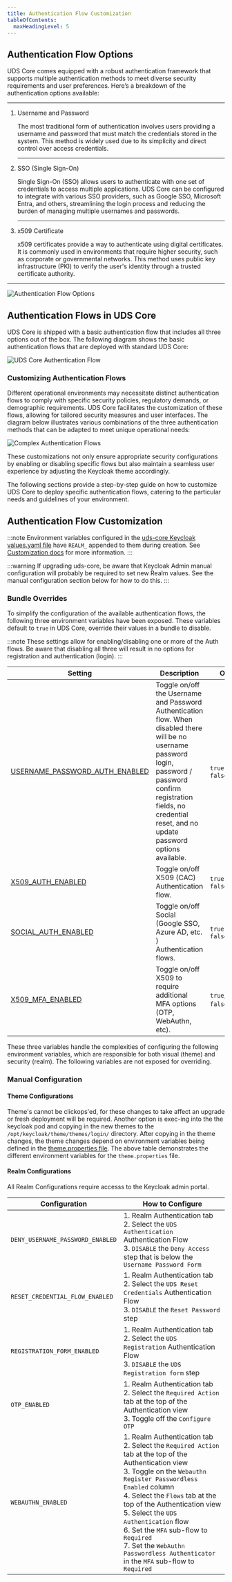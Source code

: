 ```yaml
---
title: Authentication Flow Customization
tableOfContents:
  maxHeadingLevel: 5
---
```


## Authentication Flow Options

UDS Core comes equipped with a robust authentication framework that supports multiple authentication methods to meet diverse security requirements and user preferences. Here’s a breakdown of the authentication options available:

---

1. Username and Password

    The most traditional form of authentication involves users providing a username and password that must match the credentials stored in the system. This method is widely used due to its simplicity and direct control over access credentials.

    ---

2. SSO (Single Sign-On)

    Single Sign-On (SSO) allows users to authenticate with one set of credentials to access multiple applications. UDS Core can be configured to integrate with various SSO providers, such as Google SSO, Microsoft Entra, and others, streamlining the login process and reducing the burden of managing multiple usernames and passwords.

    ---

3. x509 Certificate

    x509 certificates provide a way to authenticate using digital certificates. It is commonly used in environments that require higher security, such as corporate or governmental networks. This method uses public key infrastructure (PKI) to verify the user's identity through a trusted certificate authority.

---

![Authentication Flow Options](https://github.com/defenseunicorns/uds-identity-config/blob/main/docs/.images/diagrams/uds-core-auth-flows-options.svg?raw=true)

## Authentication Flows in UDS Core

UDS Core is shipped with a basic authentication flow that includes all three options out of the box. The following diagram shows the basic authentication flows that are deployed with standard UDS Core:

![UDS Core Authentication Flow](https://github.com/defenseunicorns/uds-identity-config/blob/main/docs/.images/diagrams/uds-core-auth-flows-basic.svg?raw=true)

### Customizing Authentication Flows

Different operational environments may necessitate distinct authentication flows to comply with specific security policies, regulatory demands, or demographic requirements. UDS Core facilitates the customization of these flows, allowing for tailored security measures and user interfaces. The diagram below illustrates various combinations of the three authentication methods that can be adapted to meet unique operational needs:

![Complex Authentication Flows](https://github.com/defenseunicorns/uds-identity-config/blob/main/docs/.images/diagrams/uds-core-auth-flows-complex.svg?raw=true)

These customizations not only ensure appropriate security configurations by enabling or disabling specific flows but also maintain a seamless user experience by adjusting the Keycloak theme accordingly.

The following sections provide a step-by-step guide on how to customize UDS Core to deploy specific authentication flows, catering to the particular needs and guidelines of your environment.

## Authentication Flow Customization

:::note
Environment variables configured in the [uds-core Keycloak values.yaml file](https://github.com/defenseunicorns/uds-core/blob/main/src/keycloak/chart/values.yaml#L30-32) have `REALM_` appended to them during creation. See [Customization docs](https://uds.defenseunicorns.com/reference/uds-core/idam/customization/) for more information.
:::

:::warning
If upgrading uds-core, be aware that Keycloak Admin manual configuration will probably be required to set new Realm values. See the manual configuration section below for how to do this.
:::

### Bundle Overrides
To simplify the configuration of the available authentication flows, the following three environment variables have been exposed. These variables default to `true` in UDS Core, override their values in a bundle to disable.

:::note
These settings allow for enabling/disabling one or more of the Auth flows. Be aware that disabling all three will result in no options for registration and authentication (login).
:::

| Setting | Description | Options |
| - | - | - |
| [USERNAME_PASSWORD_AUTH_ENABLED](https://github.com/defenseunicorns/uds-core/blob/main/src/keycloak/chart/values.yaml#L30) | Toggle on/off the Username and Password Authentication flow. When disabled there will be no username password login, password / password confirm registration fields, no credential reset, and no update password options available. | `true`(default), `false` |
| [X509_AUTH_ENABLED](https://github.com/defenseunicorns/uds-core/blob/main/src/keycloak/chart/values.yaml#L31) | Toggle on/off X509 (CAC) Authentication flow. | `true`(default), `false` |
| [SOCIAL_AUTH_ENABLED](https://github.com/defenseunicorns/uds-core/blob/main/src/keycloak/chart/values.yaml#L32) | Toggle on/off Social (Google SSO, Azure AD, etc. ) Authentication flows.| `true`(default), `false` |
| [X509_MFA_ENABLED](https://github.com/defenseunicorns/uds-core/blob/main/src/keycloak/chart/values.yaml#L32) | Toggle on/off X509 to require additional MFA options (OTP, WebAuthn, etc).| `true`, `false`(default) |

These three variables handle the complexities of configuring the following environment variables, which are responsible for both visual (theme) and security (realm). The following variables are not exposed for overriding.

### Manual Configuration

#### Theme Configurations
Theme's cannot be clickops'ed, for these changes to take affect an upgrade or fresh deployment will be required. Another option is exec-ing into the the keycloak pod and copying in the new themes to the `/opt/keycloak/theme/themes/login/` directory. After copying in the theme changes, the theme changes depend on environment variables being defined in the [theme.properties file](https://github.com/defenseunicorns/uds-identity-config/blob/main/src/theme/login/theme.properties). The above table demonstrates the different environment variables for the `theme.properties` file.

#### Realm Configurations
All Realm Configurations require accesss to the Keycloak admin portal.

| Configuration | How to Configure |
| - | - |
| `DENY_USERNAME_PASSWORD_ENABLED` | 1. Realm Authentication tab<br> 2. Select the `UDS Authentication` Authentication Flow<br> 3. `DISABLE` the `Deny Access` step that is below the `Username Password Form` |
| `RESET_CREDENTIAL_FLOW_ENABLED` | 1. Realm Authentication tab<br> 2. Select the `UDS Reset Credentials` Authentication Flow<br> 3. `DISABLE` the `Reset Password` step |
| `REGISTRATION_FORM_ENABLED` | 1. Realm Authentication tab<br> 2. Select the `UDS Registration` Authentication Flow<br> 3. `DISABLE` the `UDS Registration form` step |
| `OTP_ENABLED` | 1. Realm Authentication tab<br> 2. Select the `Required Action` tab at the top of the Authentication view<br> 3. Toggle off the `Configure OTP` |
| `WEBAUTHN_ENABLED` | 1. Realm Authentication tab<br> 2. Select the `Required Action` tab at the top of the Authentication view<br> 3. Toggle on the `Webauthn Register Passwordless` `Enabled` column<br> 4. Select the `Flows` tab at the top of the Authentication view<br> 5. Select the `UDS Authentication` flow<br> 6. Set the `MFA` sub-flow to `Required`<br> 7. Set the `WebAuthn Passwordless Authenticator` in the `MFA` sub-flow to `Required` |
